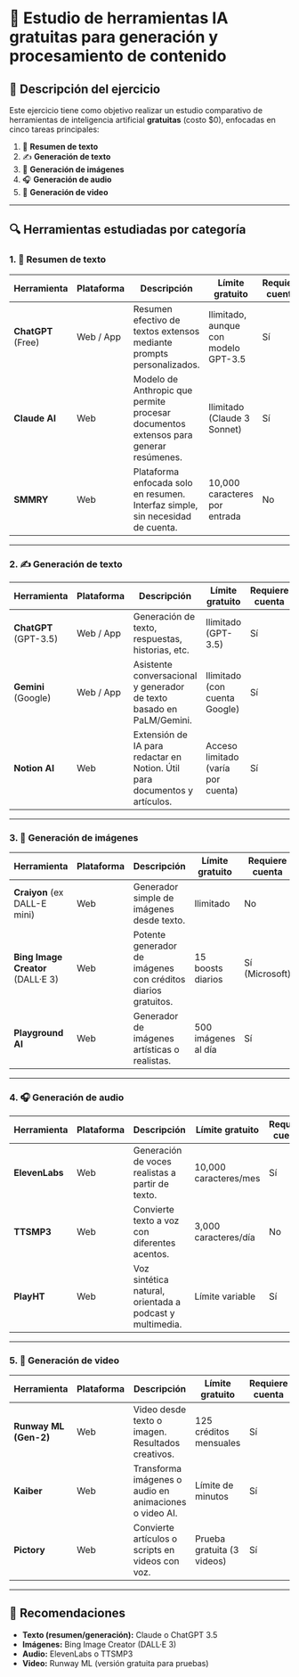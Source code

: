 # 📝 Estudio de herramientas IA gratuitas para generación y procesamiento de contenido  

## 📌 Descripción del ejercicio
Este ejercicio tiene como objetivo realizar un estudio comparativo de herramientas de inteligencia artificial **gratuitas** (costo $0), enfocadas en cinco tareas principales:

1. 📝 **Resumen de texto**  
2. ✍️ **Generación de texto**  
3. 🎨 **Generación de imágenes**  
4. 🎧 **Generación de audio**  
5. 🎥 **Generación de video**

---

## 🔍 Herramientas estudiadas por categoría

### 1. 📝 Resumen de texto
| Herramienta | Plataforma | Descripción | Límite gratuito | Requiere cuenta |
|-------------|------------|-------------|------------------|------------------|
| **ChatGPT** (Free) | Web / App | Resumen efectivo de textos extensos mediante prompts personalizados. | Ilimitado, aunque con modelo GPT-3.5 | Sí |
| **Claude AI** | Web | Modelo de Anthropic que permite procesar documentos extensos para generar resúmenes. | Ilimitado (Claude 3 Sonnet) | Sí |
| **SMMRY** | Web | Plataforma enfocada solo en resumen. Interfaz simple, sin necesidad de cuenta. | 10,000 caracteres por entrada | No |

---

### 2. ✍️ Generación de texto
| Herramienta | Plataforma | Descripción | Límite gratuito | Requiere cuenta |
|-------------|------------|-------------|------------------|------------------|
| **ChatGPT** (GPT-3.5) | Web / App | Generación de texto, respuestas, historias, etc. | Ilimitado (GPT-3.5) | Sí |
| **Gemini** (Google) | Web / App | Asistente conversacional y generador de texto basado en PaLM/Gemini. | Ilimitado (con cuenta Google) | Sí |
| **Notion AI** | Web | Extensión de IA para redactar en Notion. Útil para documentos y artículos. | Acceso limitado (varía por cuenta) | Sí |

---

### 3. 🎨 Generación de imágenes
| Herramienta | Plataforma | Descripción | Límite gratuito | Requiere cuenta |
|-------------|------------|-------------|------------------|------------------|
| **Craiyon** (ex DALL-E mini) | Web | Generador simple de imágenes desde texto. | Ilimitado | No |
| **Bing Image Creator** (DALL·E 3) | Web | Potente generador de imágenes con créditos diarios gratuitos. | 15 boosts diarios | Sí (Microsoft) |
| **Playground AI** | Web | Generador de imágenes artísticas o realistas. | 500 imágenes al día | Sí |

---

### 4. 🎧 Generación de audio
| Herramienta | Plataforma | Descripción | Límite gratuito | Requiere cuenta |
|-------------|------------|-------------|------------------|------------------|
| **ElevenLabs** | Web | Generación de voces realistas a partir de texto. | 10,000 caracteres/mes | Sí |
| **TTSMP3** | Web | Convierte texto a voz con diferentes acentos. | 3,000 caracteres/día | No |
| **PlayHT** | Web | Voz sintética natural, orientada a podcast y multimedia. | Límite variable | Sí |

---

### 5. 🎥 Generación de video
| Herramienta | Plataforma | Descripción | Límite gratuito | Requiere cuenta |
|-------------|------------|-------------|------------------|------------------|
| **Runway ML (Gen-2)** | Web | Video desde texto o imagen. Resultados creativos. | 125 créditos mensuales | Sí |
| **Kaiber** | Web | Transforma imágenes o audio en animaciones o video AI. | Límite de minutos | Sí |
| **Pictory** | Web | Convierte artículos o scripts en videos con voz. | Prueba gratuita (3 videos) | Sí |

---

## 🧩 Recomendaciones

- **Texto (resumen/generación):** Claude o ChatGPT 3.5  
- **Imágenes:** Bing Image Creator (DALL·E 3)  
- **Audio:** ElevenLabs o TTSMP3  
- **Video:** Runway ML (versión gratuita para pruebas)  
